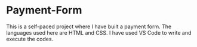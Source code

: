 # Payment-Form
 This is a self-paced project where I have built a payment form. The languages used here are HTML and CSS. I have used VS Code to write and execute the codes.
